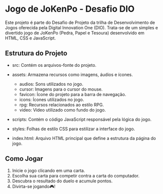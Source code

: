 # Jogo de JoKenPo - Desafio DIO

Este projeto é parte do Desafio de Projeto da trilha de Desenvolvimento de Jogos oferecida pela Digital Innovation One (DIO). Trata-se de um simples e divertido jogo de JoKenPo (Pedra, Papel e Tesoura) desenvolvido em HTML, CSS e JavaScript.

## Estrutura do Projeto

* src: Contém os arquivos-fonte do projeto.

* assets: Armazena recursos como imagens, áudios e ícones.
   - audios: Sons utilizados no jogo.
   - cursor: Imagens para o cursor do mouse.
   - favicon: Ícone do projeto para a barra de navegação.
   - icons: Ícones utilizados no jogo.
   - rpg: Recursos relacionados ao estilo RPG.
   - video: Vídeo utilizado como fundo do jogo.

* scripts: Contém o código JavaScript responsável pela lógica do jogo.

* styles: Folhas de estilo CSS para estilizar a interface do jogo.

* index.html: Arquivo HTML principal que define a estrutura da página do jogo.

## Como Jogar

1. Inicie o jogo clicando em uma carta.
2. Escolha sua carta para competir contra a carta do computador.
3. Descubra o resultado do duelo e acumule pontos.
4. Divirta-se jogando🎮!